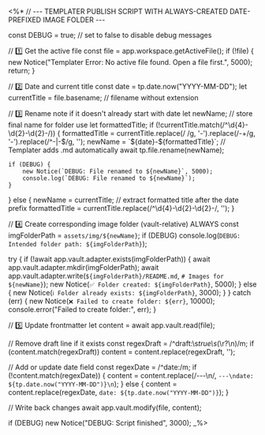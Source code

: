 <%*
// --- TEMPLATER PUBLISH SCRIPT WITH ALWAYS-CREATED DATE-PREFIXED IMAGE FOLDER ---

const DEBUG = true; // set to false to disable debug messages

// 1️⃣ Get the active file
const file = app.workspace.getActiveFile();
if (!file) {
    new Notice("Templater Error: No active file found. Open a file first.", 5000);
    return;
}

// 2️⃣ Date and current title
const date = tp.date.now("YYYY-MM-DD");
let currentTitle = file.basename; // filename without extension

// 3️⃣ Rename note if it doesn't already start with date
let newName; // store final name for folder use
let formattedTitle;
if (!currentTitle.match(/^\d{4}-\d{2}-\d{2}-/)) {
    formattedTitle = currentTitle.replace(/ /g, '-').replace(/-+/g, '-').replace(/^-|-$/g, '');
    newName = `${date}-${formattedTitle}`; // Templater adds .md automatically
    await tp.file.rename(newName);

    if (DEBUG) {
        new Notice(`DEBUG: File renamed to ${newName}`, 5000);
        console.log(`DEBUG: File renamed to ${newName}`);
    }
} else {
    newName = currentTitle;
    // extract formatted title after the date prefix
    formattedTitle = currentTitle.replace(/^\d{4}-\d{2}-\d{2}-/, '');
}

// 4️⃣ Create corresponding image folder (vault-relative) ALWAYS
const imgFolderPath = `assets/img/${newName}`;
if (DEBUG) console.log(`DEBUG: Intended folder path: ${imgFolderPath}`);

try {
    if (!await app.vault.adapter.exists(imgFolderPath)) {
        await app.vault.adapter.mkdir(imgFolderPath);
        await app.vault.adapter.write(`${imgFolderPath}/README.md`, `# Images for ${newName}`);
        new Notice(`✅ Folder created: ${imgFolderPath}`, 5000);
    } else {
        new Notice(`ℹ️ Folder already exists: ${imgFolderPath}`, 3000);
    }
} catch (err) {
    new Notice(`❌ Failed to create folder: ${err}`, 10000);
    console.error("Failed to create folder:", err);
}

// 5️⃣ Update frontmatter
let content = await app.vault.read(file);

// Remove draft line if it exists
const regexDraft = /^draft:\s*true\s*(\r?\n)/m;
if (content.match(regexDraft)) content = content.replace(regexDraft, '');

// Add or update date field
const regexDate = /^date:/m;
if (!content.match(regexDate)) {
    content = content.replace(/---\n/, `---\ndate: ${tp.date.now("YYYY-MM-DD")}\n`);
} else {
    content = content.replace(regexDate, `date: ${tp.date.now("YYYY-MM-DD")}`);
}

// Write back changes
await app.vault.modify(file, content);

if (DEBUG) new Notice("DEBUG: Script finished", 3000);
_%>
